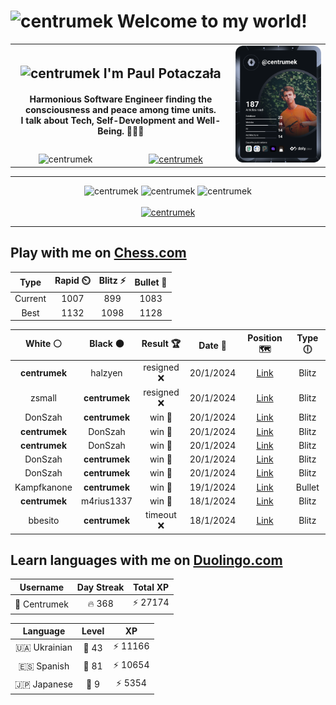 <h1>
  <img
    src="https://emojis.slackmojis.com/emojis/images/1531849430/4246/blob-sunglasses.gif"
    width="30"
    alt="centrumek"
  />
  Welcome to my world!
</h1>

<table>
  <tbody>
    <tr>
      <td align="center" width="70%" colspan="2">
        <h2>
          <img
            src="https://raw.githubusercontent.com/MartinHeinz/MartinHeinz/master/wave.gif"
            width="30px"
            alt="centrumek"
          />
          I'm Paul Potaczała
        </h2>
        <h4>
          Harmonious Software Engineer finding the consciousness and peace among time units.
          <br/>
          I talk about Tech, Self-Development and Well-Being. 🌿🧘🚀
        </h4>
      </td>
      <td width="30%" rowspan="2">
        <a href="https://app.daily.dev/centrumek">
          <img
            src="./devcard.svg"
            alt="centrumek"
          />
        </a>
      </td>
    </tr>
    <tr align="center">
      <td>
        <img
          src="https://komarev.com/ghpvc/?username=centrumek&label=visitors&color=0e75b6&style=flat"
          alt="centrumek"
        >
      </td>
      <td>
        <a href="https://stackoverflow.com/users/14496012/centrumek">
          <img
            src="https://stackoverflow.com/users/flair/14496012.png?theme=dark"
            alt="centrumek"
          >
        </a>
      </td>
    </tr>
  </tbody>
</table>

---
<div align="center">
  <img 
    src="https://github-readme-stats.vercel.app/api?username=centrumek&show_icons=true&count_private=true&theme=dark&hide_border=true&hide=issues,contribs&bg_color=00000000"
    alt="centrumek"
  />
  <img
    src="https://github-readme-stats.vercel.app/api/top-langs/?username=centrumek&layout=compact&hide_border=true&theme=dark&bg_color=00000000&langs_count=6&exclude_repo=air-statistic-app"
    alt="centrumek"
  />
  <img 
    src="https://github-readme-streak-stats.herokuapp.com?user=centrumek&theme=dark&hide_border=true&background=FFFFFF00"
    alt="centrumek"
  />
  <br/>
  <br/>
  <a href="https://www.buymeacoffee.com/centrumek">
    <img
      src="https://cdn.buymeacoffee.com/buttons/v2/default-orange.png"
      height="50"
      width="210"
      alt="centrumek"
    />
  </a>
</div>

---

## Play with me on [Chess.com](https://www.chess.com/member/centrumek)

<div align="center">
<!--START_SECTION:chessStats-->
<!-- Automatically generated with https://github.com/Balastrong/chess-stats-action -->

| Type | Rapid ⏲️ | Blitz ⚡ | Bullet 🔫 |
|:---:|:---:|:---:|:---:|
| Current | 1007 | 899 | 1083 |
| Best | 1132 | 1098 | 1128 |

| White ⚪ | Black ⚫ | Result 🏆 | Date 📅 | Position 🗺️ | Type 🕕 |
|:---:|:---:|:---:|:---:|:---:|:---:|
| **centrumek** | halzyen | resigned ❌ | 20/1/2024 | <a href="http://www.ee.unb.ca/cgi-bin/tervo/fen.pl?select=8/1q6/1P6/1K6/8/5kp1/8/8 w - -">Link</a> | Blitz |
| zsmall | **centrumek** | resigned ❌ | 20/1/2024 | <a href="http://www.ee.unb.ca/cgi-bin/tervo/fen.pl?select=2kr1b2/8/6p1/p1pNp1P1/1p2P3/P2P1P1Q/1P1B4/3K4 b - -">Link</a> | Blitz |
| DonSzah | **centrumek** | win 🥇 | 20/1/2024 | <a href="http://www.ee.unb.ca/cgi-bin/tervo/fen.pl?select=8/8/8/3q2KR/1k3P2/6P1/5n2/8 w - -">Link</a> | Blitz |
| **centrumek** | DonSzah | win 🥇 | 20/1/2024 | <a href="http://www.ee.unb.ca/cgi-bin/tervo/fen.pl?select=R1Q5/8/8/5kp1/7P/5K2/8/8 b - -">Link</a> | Blitz |
| **centrumek** | DonSzah | win 🥇 | 20/1/2024 | <a href="http://www.ee.unb.ca/cgi-bin/tervo/fen.pl?select=8/8/p4R2/3k1P2/P3p3/B3K2P/8/8 b - -">Link</a> | Blitz |
| DonSzah | **centrumek** | win 🥇 | 20/1/2024 | <a href="http://www.ee.unb.ca/cgi-bin/tervo/fen.pl?select=r1b3q1/ppp1p3/2n1k3/3p3r/3P3B/4b3/PPP3P1/RN2KR2 w Q -">Link</a> | Blitz |
| DonSzah | **centrumek** | win 🥇 | 20/1/2024 | <a href="http://www.ee.unb.ca/cgi-bin/tervo/fen.pl?select=8/8/8/5p2/PR1p1P1K/4k2P/2r3r1/8 w - -">Link</a> | Blitz |
| Kampfkanone | **centrumek** | win 🥇 | 19/1/2024 | <a href="http://www.ee.unb.ca/cgi-bin/tervo/fen.pl?select=2q5/4bpk1/3p3p/p2P2p1/4P3/1R2P3/P1p1K1PP/8 w - -">Link</a> | Bullet |
| **centrumek** | m4rius1337 | win 🥇 | 18/1/2024 | <a href="http://www.ee.unb.ca/cgi-bin/tervo/fen.pl?select=rnbqkbnr/ppp1pppp/8/3p4/8/2N2N2/PPPPPPPP/R1BQKB1R b KQkq -">Link</a> | Blitz |
| bbesito | **centrumek** | timeout ❌ | 18/1/2024 | <a href="http://www.ee.unb.ca/cgi-bin/tervo/fen.pl?select=1k6/1p5p/pP6/6p1/P7/7P/4KQPq/8 b - -">Link</a> | Blitz |

<!--END_SECTION:chessStats-->
</div>

## Learn languages with me on [Duolingo.com](https://www.duolingo.com/profile/Centrumek)

<div align="center">
<!--START_SECTION:duolingoStats-->
<!-- Automatically generated with https://github.com/centrumek/duolingo-readme-stats-->

| Username | Day Streak | Total XP |
|:---:|:---:|:---:|
| 👤 Centrumek | 🔥 368 | ⚡ 27174 |

| Language | Level | XP |
|:---:|:---:|:---:|
| 🇺🇦 Ukrainian | 👑 43 | ⚡ 11166 |
| 🇪🇸 Spanish | 👑 81 | ⚡ 10654 |
| 🇯🇵 Japanese | 👑 9 | ⚡ 5354 |

<!--END_SECTION:duolingoStats-->
</div>
<!--
**centrumek/centrumek** is a ✨ _special_ ✨ repository because its `README.md` (this file) appears on your GitHub profile.

Here are some ideas to get you started:

- 🔭 I’m currently working on ...
- 🌱 I’m currently learning ...
- 👯 I’m looking to collaborate on ...
- 🤔 I’m looking for help with ...
- 💬 Ask me about ...
- 📫 How to reach me: ...
- 😄 Pronouns: ...
- ⚡ Fun fact: ...
-->
